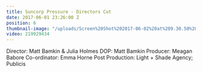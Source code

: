 ```yaml
---
title: Suncorp Pressure - Directors Cut
date: 2017-06-01 23:26:00 Z
position: 6
thumbnail-image: "/uploads/Screen%20Shot%202017-06-02%20at%209.30.50%20am.png"
video: 219929434
---
```


Director: Matt Bamkin & Julia Holmes
DOP: Matt Bamkin
Producer: Meagan Babore
Co-ordinator: Emma Horne
Post Production: Light + Shade 
Agency; Publicis